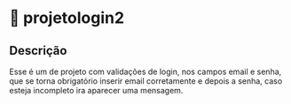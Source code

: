 # 📧 projetologin2

## Descrição  
Esse é um de projeto com validações de login, nos campos email e senha, que se torna obrigatório inserir email corretamente e depois a senha, caso esteja incompleto ira aparecer uma mensagem.
